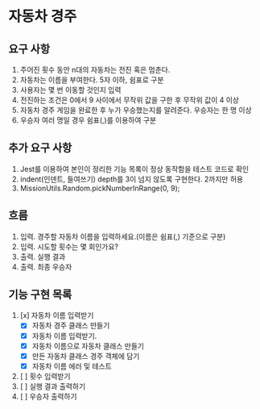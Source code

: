 # 자동차 경주

## 요구 사항

1. 주어진 횟수 동안 n대의 자동차는 전진 혹은 멈춘다.
2. 자동차는 이름을 부여한다. 5자 이하, 쉼표로 구분
3. 사용자는 몇 번 이동할 것인지 입력
4. 전진하는 조건은 0에서 9 사이에서 무작위 값을 구한 후 무작위 값이 4 이상
5. 자동차 경주 게임을 완료한 후 누가 우승했는지를 알려준다. 우승자는 한 명 이상
6. 우승자 여러 명일 경우 쉼표(,)를 이용하여 구분

## 추가 요구 사항

1. Jest를 이용하여 본인이 정리한 기능 목록이 정상 동작함을 테스트 코드로 확인
2. indent(인덴트, 들여쓰기) depth를 3이 넘지 않도록 구현한다. 2까지만 허용
3. MissionUtils.Random.pickNumberInRange(0, 9);

## 흐름

1. 입력. 경주할 자동차 이름을 입력하세요.(이름은 쉼표(,) 기준으로 구분)
2. 입력. 시도할 횟수는 몇 회인가요?
3. 출력. 실행 결과
4. 출력. 최종 우승자

## 기능 구현 목록

1. [x] 자동차 이름 입력받기
   - [x] 자동차 경주 클래스 만들기
   - [x] 자동차 이름 입력받기.
   - [x] 자동차 이름으로 자동차 클래스 만들기
   - [x] 만든 자동차 클래스 경주 객체에 담기
   - [x] 자동차 이름 에러 및 테스트
2. [ ] 횟수 입력받기
3. [ ] 실행 결과 출력하기
4. [ ] 우승자 출력하기
